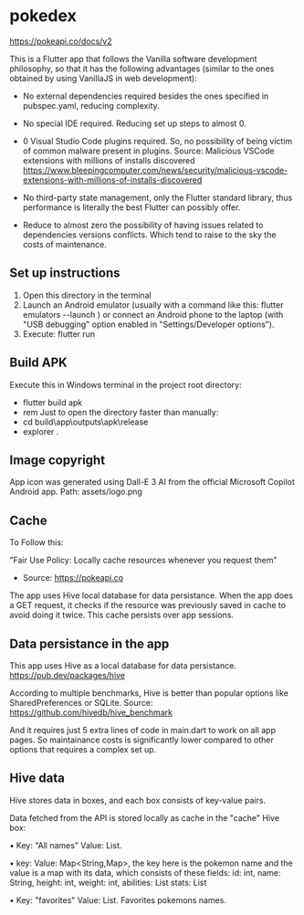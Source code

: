 # pokedex

https://pokeapi.co/docs/v2

This is a Flutter app that follows the Vanilla software development philosophy, so that it has the following advantages (similar to the ones obtained by using VanillaJS in web development):

- No external dependencies required besides the ones specified in pubspec.yaml, reducing complexity.

- No special IDE required. Reducing set up steps to almost 0.

- 0 Visual Studio Code plugins required. So, no possibility of being victim of common malware present in plugins. Source: Malicious VSCode extensions with millions of installs discovered
https://www.bleepingcomputer.com/news/security/malicious-vscode-extensions-with-millions-of-installs-discovered

- No third-party state management, only the Flutter standard library, thus performance is literally the best Flutter can possibly offer.

- Reduce to almost zero the possibility of having issues related to dependencies versions conflicts. Which tend to raise to the sky the costs of maintenance.


## Set up instructions

1. Open this directory in the terminal
2. Launch an Android emulator (usually with a command like this: flutter emulators --launch <my-emulator-name>) or connect an Android phone to the laptop (with "USB debugging" option enabled in "Settings/Developer options").
3. Execute: flutter run


## Build APK

Execute this in Windows terminal in the project root directory:

- flutter build apk
- rem Just to open the directory faster than manually:
- cd build\app\outputs\apk\release
- explorer .


## Image copyright

App icon was generated using Dall-E 3 AI from the official Microsoft Copilot Android app.
Path: assets/logo.png


## Cache

To Follow this:

"Fair Use Policy: Locally cache resources whenever you request them"
- Source: https://pokeapi.co

The app uses Hive local database for data persistance. When the app does a GET request, it checks if the resource was previously saved in cache to avoid doing it twice. This cache persists over app sessions.


## Data persistance in the app

This app uses Hive as a local database for data persistance.
https://pub.dev/packages/hive

According to multiple benchmarks, Hive is better than popular options like SharedPreferences or SQLite. Source:
https://github.com/hivedb/hive_benchmark

And it requires just 5 extra lines of code in main.dart to work on all app pages. So maintainance costs is significantly lower compared to other options that requires a complex set up.


## Hive data

Hive stores data in boxes, and each box consists of key-value pairs.

Data fetched from the API is stored locally as cache in the "cache" Hive box:

• Key: "All names"
Value: List<String>.

• key: <pokemon-name>
Value: Map<String,Map>, the key here is the pokemon name and the value is a map with its data, which consists of these fields:
  id: int,
  name: String,
  height: int,
  weight: int,
  abilities: List<String>
  stats: List<String>

• Key: "favorites"
Value: List<String>. Favorites pokemons names.